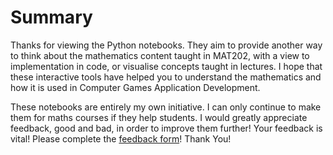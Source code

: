 # Summary

Thanks for viewing the Python notebooks. They aim to provide another way to think about the mathematics content taught in MAT202, with a view to implementation in code, or visualise concepts taught in lectures. I hope that these interactive tools have helped you to understand the mathematics and how it is used in Computer Games Application Development. 

These notebooks are entirely my own initiative. I can only continue to make them for maths courses if they help students. I would greatly appreciate feedback, good and bad, in order to improve them further! Your feedback is vital! Please complete the [feedback 
form](https://forms.office.com/e/4EBmfYgxJG)! 
Thank You!
